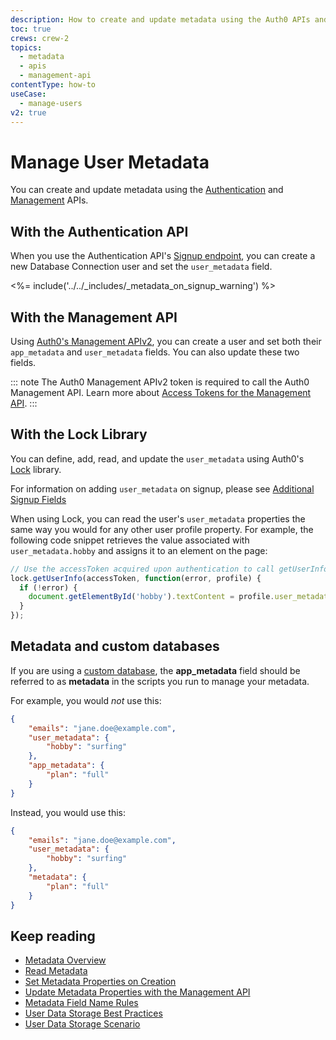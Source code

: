 ```yaml
---
description: How to create and update metadata using the Auth0 APIs and Lock and how to work with custom databases.
toc: true
crews: crew-2
topics:
  - metadata
  - apis
  - management-api
contentType: how-to
useCase:
  - manage-users
v2: true
---
```


# Manage User Metadata

You can create and update metadata using the [Authentication](/api/authentication) and [Management](/api/management/v2) APIs.

## With the Authentication API

When you use the Authentication API's [Signup endpoint](/api/authentication?shell#signup), you can create a new Database Connection user and set the `user_metadata` field.

<%= include('../../_includes/_metadata_on_signup_warning') %>


## With the Management API

Using [Auth0's Management APIv2](/api/management/v2), you can create a user and set both their `app_metadata` and `user_metadata` fields. You can also update these two fields.

::: note
The Auth0 Management APIv2 token is required to call the Auth0 Management API. Learn more about [Access Tokens for the Management API](/api/management/v2/concepts/tokens).
:::

## With the Lock Library

You can define, add, read, and update the `user_metadata` using Auth0's [Lock](/libraries/lock) library. 

For information on adding `user_metadata` on signup, please see [Additional Signup Fields](/libraries/lock/v10/customization#additionalsignupfields-array-)

When using Lock, you can read the user's `user_metadata` properties the same way you would for any other user profile property. For example, the following code snippet retrieves the value associated with `user_metadata.hobby` and assigns it to an element on the page:

```js
// Use the accessToken acquired upon authentication to call getUserInfo
lock.getUserInfo(accessToken, function(error, profile) {
  if (!error) {
    document.getElementById('hobby').textContent = profile.user_metadata.hobby;
  }
});
```
## Metadata and custom databases

If you are using a [custom database](/connections/database#using-your-own-user-store), the **app_metadata** field should be referred to as **metadata** in the scripts you run to manage your metadata.

For example, you would *not* use this:

```json
{
    "emails": "jane.doe@example.com",
    "user_metadata": {
        "hobby": "surfing"
    },
    "app_metadata": {
        "plan": "full"
    }
}
```

Instead, you would use this:

```json
{
    "emails": "jane.doe@example.com",
    "user_metadata": {
        "hobby": "surfing"
    },
    "metadata": {
        "plan": "full"
    }
}
```

## Keep reading

* [Metadata Overview](/users/concepts/overview-user-metadata)
* [Read Metadata](/users/guides/read-metadata)
* [Set Metadata Properties on Creation](/users/guides/set-metadata-properties-on-creation)
* [Update Metadata Properties with the Management API](/users/guides/update-metadata-properties-with-management-api)
* [Metadata Field Name Rules](/users/references/metadata-field-name-rules)
* [User Data Storage Best Practices](/best-practices/user-data-storage-best-practices)
* [User Data Storage Scenario](/users/references/user-data-storage-scenario)
